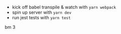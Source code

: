 - kick off babel transpile & watch with `yarn webpack`
- spin up server with `yarn dev`
- run jest tests with `yarn test`

bm 3
